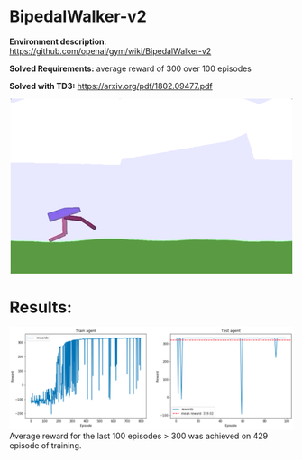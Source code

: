 # BipedalWalker-v2
**Environment description**: https://github.com/openai/gym/wiki/BipedalWalker-v2

**Solved Requirements:** average reward of 300 over 100 episodes

**Solved with TD3:** https://arxiv.org/pdf/1802.09477.pdf
<p align="center">
<img src="images/Env.png" width=500 class="center">
</p>


# Results:
<img src="images/Results.png">
Average reward for the last 100 episodes > 300 was achieved on 429 episode of training. 
